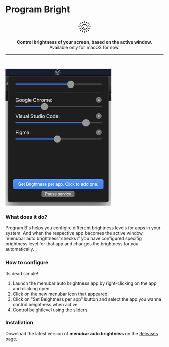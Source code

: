 # Program Bright
<p align="center">
  <img height="40px" src="screenshots/program-b-black.png" alt="brightness icon"/>
  <br><br>
  <b>Control brightness of your screen, based on the active window.</b><br>
  Available only for macOS for now.
</p>

------
<br>

![brightness icon](screenshots/program-b.png "Program Bright")

### What does it do?
Program B's helps you configire different brightness levels for apps in your system. And when the respective app becomes the active window, 'menubar auto brightness' checks if you have configured specifig brightness level for that app and changes the brightness for you automatically.

### How to configure
Its dead simple!
1. Launch the menubar auto brightness app by right-clicking on the app and clicking open.
2. Click on the new menubar icon that appeared.
3. Click on "Set Beightness per app" button and select the app you wanna control beightness when active.
4. Control beightlevel using the sliders.

### Installation
Download the latest version of **menubar auto brightness** on the [Releases](https://github.com/MalayaliRobz/menubar-auto-brightness/releases) page.



